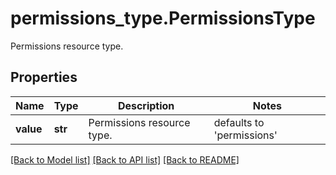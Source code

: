# permissions_type.PermissionsType

Permissions resource type.
## Properties
Name | Type | Description | Notes
------------ | ------------- | ------------- | -------------
**value** | **str** | Permissions resource type. | defaults to 'permissions'

[[Back to Model list]](README.md#documentation-for-models) [[Back to API list]](README.md#documentation-for-api-endpoints) [[Back to README]](README.md)


